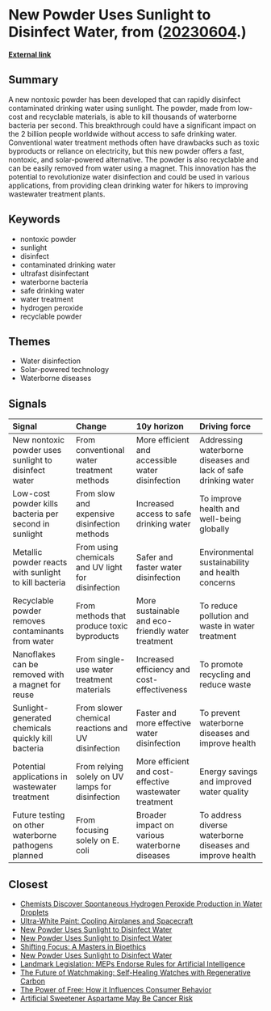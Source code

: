 # __New Powder Uses Sunlight to Disinfect Water__, from ([20230604](https://kghosh.substack.com/p/20230604).)

__[External link](https://news.stanford.edu/2023/05/18/new-technology-uses-ordinary-sunlight-disinfect-drinking-water/?utm_source=substack&utm_medium=email)__



## Summary

A new nontoxic powder has been developed that can rapidly disinfect contaminated drinking water using sunlight. The powder, made from low-cost and recyclable materials, is able to kill thousands of waterborne bacteria per second. This breakthrough could have a significant impact on the 2 billion people worldwide without access to safe drinking water. Conventional water treatment methods often have drawbacks such as toxic byproducts or reliance on electricity, but this new powder offers a fast, nontoxic, and solar-powered alternative. The powder is also recyclable and can be easily removed from water using a magnet. This innovation has the potential to revolutionize water disinfection and could be used in various applications, from providing clean drinking water for hikers to improving wastewater treatment plants.

## Keywords

* nontoxic powder
* sunlight
* disinfect
* contaminated drinking water
* ultrafast disinfectant
* waterborne bacteria
* safe drinking water
* water treatment
* hydrogen peroxide
* recyclable powder

## Themes

* Water disinfection
* Solar-powered technology
* Waterborne diseases

## Signals

| Signal                                                | Change                                             | 10y horizon                                            | Driving force                                                  |
|:------------------------------------------------------|:---------------------------------------------------|:-------------------------------------------------------|:---------------------------------------------------------------|
| New nontoxic powder uses sunlight to disinfect water  | From conventional water treatment methods          | More efficient and accessible water disinfection       | Addressing waterborne diseases and lack of safe drinking water |
| Low-cost powder kills bacteria per second in sunlight | From slow and expensive disinfection methods       | Increased access to safe drinking water                | To improve health and well-being globally                      |
| Metallic powder reacts with sunlight to kill bacteria | From using chemicals and UV light for disinfection | Safer and faster water disinfection                    | Environmental sustainability and health concerns               |
| Recyclable powder removes contaminants from water     | From methods that produce toxic byproducts         | More sustainable and eco-friendly water treatment      | To reduce pollution and waste in water treatment               |
| Nanoflakes can be removed with a magnet for reuse     | From single-use water treatment materials          | Increased efficiency and cost-effectiveness            | To promote recycling and reduce waste                          |
| Sunlight-generated chemicals quickly kill bacteria    | From slower chemical reactions and UV disinfection | Faster and more effective water disinfection           | To prevent waterborne diseases and improve health              |
| Potential applications in wastewater treatment        | From relying solely on UV lamps for disinfection   | More efficient and cost-effective wastewater treatment | Energy savings and improved water quality                      |
| Future testing on other waterborne pathogens planned  | From focusing solely on E. coli                    | Broader impact on various waterborne diseases          | To address diverse waterborne diseases and improve health      |

## Closest

* [Chemists Discover Spontaneous Hydrogen Peroxide Production in Water Droplets](82de4edbf16a85b98641f80bd8c8451b)
* [Ultra-White Paint: Cooling Airplanes and Spacecraft](8e1b3608f46c809be3c61538048824a8)
* [New Powder Uses Sunlight to Disinfect Water](0531e1f77a3339cc11432d7601f9c7a4)
* [New Powder Uses Sunlight to Disinfect Water](0531e1f77a3339cc11432d7601f9c7a4)
* [Shifting Focus: A Masters in Bioethics](04f3076662c51df8c7a975137fdec213)
* [New Powder Uses Sunlight to Disinfect Water](0531e1f77a3339cc11432d7601f9c7a4)
* [Landmark Legislation: MEPs Endorse Rules for Artificial Intelligence](550199f663e5e26f2824e80f55126c56)
* [The Future of Watchmaking: Self-Healing Watches with Regenerative Carbon](6fff9cd018f1d8187d53fcd9c695cf87)
* [The Power of Free: How it Influences Consumer Behavior](0b5ca258e9c7ed2f9f6cf60dd523e148)
* [Artificial Sweetener Aspartame May Be Cancer Risk](80864a00731337a27c0cccd1a41e2063)